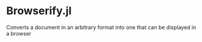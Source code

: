 # Browserify.jl

Converts a document in an arbitrary format into one that can be displayed in a browser
